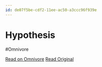```yaml
---
id: de07f5be-cdf2-11ee-ac50-a3ccc96f939e
---
```


# Hypothesis
#Omnivore

[Read on Omnivore](https://omnivore.app/me/hypothesis-18db991ad66)
[Read Original](https://hypothes.is/a/ochqas3uEe6eJmuExnZIpA)

